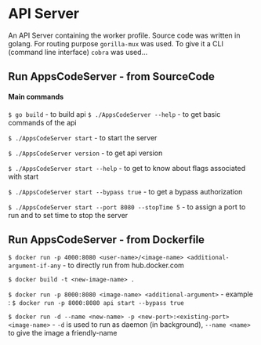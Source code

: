 # API Server

An API Server containing the worker profile. Source code was written in golang. For routing purpose `gorilla-mux` was used. To give it a CLI (command line interface) `cobra` was used...  


## Run AppsCodeServer - from SourceCode


#### Main commands
`$ go build` - to build api
`$ ./AppsCodeServer --help` - to get basic commands of the api

`$ ./AppsCodeServer start` - to start the server

`$ ./AppsCodeServer version` - to get api version

`$ ./AppsCodeServer start --help` - to get to know about flags associated with start

`$ ./AppsCodeServer start --bypass true` - to get a bypass authorization

`$ ./AppsCodeServer start --port 8080 --stopTime 5` - to assign a port to run and to set time to stop the server

 

## Run AppsCodeServer - from Dockerfile

`$ docker run -p 4000:8080 <user-name>/<image-name> <additional-argument-if-any` - to directly run from hub.docker.com

`$ docker build -t <new-image-name> .`

`$ docker run -p 8000:8080 <image-name> <additional-argument>` - example : `$ docker run -p 8000:8080 api start --bypass true`

`$ docker run -d --name <new-name> -p <new-port>:<existing-port> <image-name>` - `-d` is used to run as daemon (in background), `--name <name>` to give the image a friendly-name 